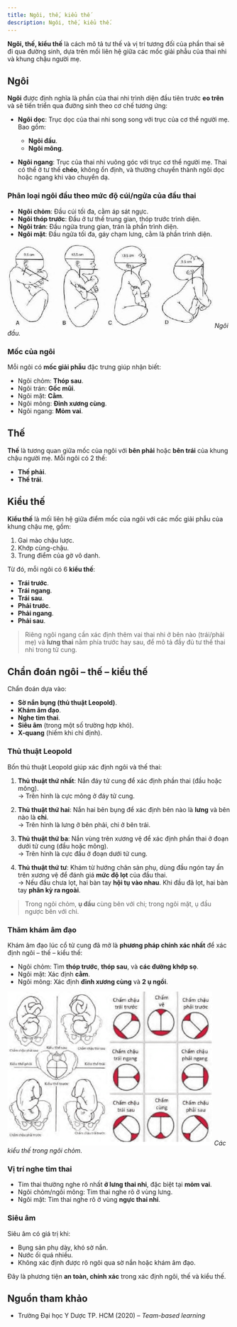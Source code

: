 ```yaml
---
title: Ngôi, thế, kiểu thế
description: Ngôi, thế, kiểu thế.
---
```


**Ngôi, thế, kiểu thế** là cách mô tả tư thế và vị trí tương đối của phần thai sẽ đi qua đường sinh, dựa trên mối liên hệ giữa các mốc giải phẫu của thai nhi và khung chậu người mẹ.

## Ngôi

**Ngôi** được định nghĩa là phần của thai nhi trình diện đầu tiên trước **eo trên** và sẽ tiến triển qua đường sinh theo cơ chế tương ứng:

- **Ngôi dọc**: Trục dọc của thai nhi song song với trục của cơ thể người mẹ. Bao gồm:

  - **Ngôi đầu**.
  - **Ngôi mông**.

- **Ngôi ngang**: Trục của thai nhi vuông góc với trục cơ thể người mẹ. Thai có thể ở tư thế **chéo**, không ổn định, và thường chuyển thành ngôi dọc hoặc ngang khi vào chuyển dạ.

### Phân loại ngôi đầu theo mức độ cúi/ngửa của đầu thai

- **Ngôi chỏm**: Đầu cúi tối đa, cằm áp sát ngực.
- **Ngôi thóp trước**: Đầu ở tư thế trung gian, thóp trước trình diện.
- **Ngôi trán**: Đầu ngửa trung gian, trán là phần trình diện.
- **Ngôi mặt**: Đầu ngửa tối đa, gáy chạm lưng, cằm là phần trình diện.

![Ngôi đầu](../../../../assets/san-khoa/ngoi-the-kieu-the/ngoi-dau.png)
_Ngôi đầu._

### Mốc của ngôi

Mỗi ngôi có **mốc giải phẫu** đặc trưng giúp nhận biết:

- Ngôi chỏm: **Thóp sau**.
- Ngôi trán: **Gốc mũi**.
- Ngôi mặt: **Cằm**.
- Ngôi mông: **Đỉnh xương cùng**.
- Ngôi ngang: **Mỏm vai**.

## Thế

**Thế** là tương quan giữa mốc của ngôi với **bên phải** hoặc **bên trái** của khung chậu người mẹ. Mỗi ngôi có 2 thế:

- **Thế phải**.
- **Thế trái**.

## Kiểu thế

**Kiểu thế** là mối liên hệ giữa điểm mốc của ngôi với các mốc giải phẫu của khung chậu mẹ, gồm:

1. Gai mào chậu lược.
2. Khớp cùng-chậu.
3. Trung điểm của gờ vô danh.

Từ đó, mỗi ngôi có 6 **kiểu thế**:

- **Trái trước**.
- **Trái ngang**.
- **Trái sau**.
- **Phải trước**.
- **Phải ngang**.
- **Phải sau**.

> Riêng ngôi ngang cần xác định thêm vai thai nhi ở bên nào (trái/phải mẹ) và **lưng thai** nằm phía trước hay sau, để mô tả đầy đủ tư thế thai nhi trong tử cung.

## Chẩn đoán ngôi – thế – kiểu thế

Chẩn đoán dựa vào:

- **Sờ nắn bụng (thủ thuật Leopold)**.
- **Khám âm đạo**.
- **Nghe tim thai**.
- **Siêu âm** (trong một số trường hợp khó).
- **X-quang** (hiếm khi chỉ định).

### Thủ thuật Leopold

Bốn thủ thuật Leopold giúp xác định ngôi và thế thai:

1. **Thủ thuật thứ nhất**: Nắn đáy tử cung để xác định phần thai (đầu hoặc mông).  
   → Trên hình là cực mông ở đáy tử cung.

2. **Thủ thuật thứ hai**: Nắn hai bên bụng để xác định bên nào là **lưng** và bên nào là **chi**.  
   → Trên hình là lưng ở bên phải, chi ở bên trái.

3. **Thủ thuật thứ ba**: Nắn vùng trên xương vệ để xác định phần thai ở đoạn dưới tử cung (đầu hoặc mông).  
   → Trên hình là cực đầu ở đoạn dưới tử cung.

4. **Thủ thuật thứ tư**: Khám từ hướng chân sản phụ, dùng đầu ngón tay ấn trên xương vệ để đánh giá **mức độ lọt** của đầu thai.  
   → Nếu đầu chưa lọt, hai bàn tay **hội tụ vào nhau**. Khi đầu đã lọt, hai bàn tay **phân kỳ ra ngoài**.

> Trong ngôi chỏm, **ụ đầu** cùng bên với chi; trong ngôi mặt, ụ đầu ngược bên với chi.

### Thăm khám âm đạo

Khám âm đạo lúc cổ tử cung đã mở là **phương pháp chính xác nhất** để xác định ngôi – thế – kiểu thế:

- Ngôi chỏm: Tìm **thóp trước**, **thóp sau**, và **các đường khớp sọ**.
- Ngôi mặt: Xác định **cằm**.
- Ngôi mông: Xác định **đỉnh xương cùng** và **2 ụ ngồi**.

![Các kiểu thế trong ngôi chỏm](../../../../assets/san-khoa/ngoi-the-kieu-the/cac-kieu-the-ngoi-chom.png)
_Các kiểu thế trong ngôi chỏm._

### Vị trí nghe tim thai

- Tim thai thường nghe rõ nhất **ở lưng thai nhi**, đặc biệt tại **mỏm vai**.
- Ngôi chỏm/ngôi mông: Tim thai nghe rõ ở vùng lưng.
- Ngôi mặt: Tim thai nghe rõ ở vùng **ngực thai nhi**.

### Siêu âm

Siêu âm có giá trị khi:

- Bụng sản phụ dày, khó sờ nắn.
- Nước ối quá nhiều.
- Không xác định được rõ ngôi qua sờ nắn hoặc khám âm đạo.

Đây là phương tiện **an toàn, chính xác** trong xác định ngôi, thế và kiểu thế.

## Nguồn tham khảo

- Trường Đại học Y Dược TP. HCM (2020) – _Team-based learning_
